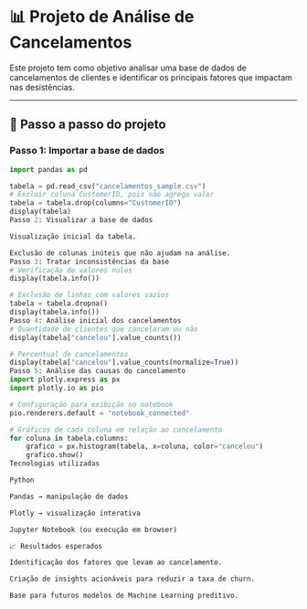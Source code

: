 # 📊 Projeto de Análise de Cancelamentos

Este projeto tem como objetivo analisar uma base de dados de cancelamentos de clientes e identificar os principais fatores que impactam nas desistências.  

---

## 🚀 Passo a passo do projeto

### **Passo 1: Importar a base de dados**
```python
import pandas as pd

tabela = pd.read_csv("cancelamentos_sample.csv")
# Excluir coluna CustomerID, pois não agrega valor
tabela = tabela.drop(columns="CustomerID")
display(tabela)
Passo 2: Visualizar a base de dados

Visualização inicial da tabela.

Exclusão de colunas inúteis que não ajudam na análise.
Passo 3: Tratar inconsistências da base
# Verificação de valores nulos
display(tabela.info())

# Exclusão de linhas com valores vazios
tabela = tabela.dropna()
display(tabela.info())
Passo 4: Análise inicial dos cancelamentos
# Quantidade de clientes que cancelaram ou não
display(tabela["cancelou"].value_counts())

# Percentual de cancelamentos
display(tabela["cancelou"].value_counts(normalize=True))
Passo 5: Análise das causas do cancelamento
import plotly.express as px
import plotly.io as pio

# Configuração para exibição no notebook
pio.renderers.default = "notebook_connected"

# Gráficos de cada coluna em relação ao cancelamento
for coluna in tabela.columns:
    grafico = px.histogram(tabela, x=coluna, color="cancelou")
    grafico.show()
Tecnologias utilizadas

Python

Pandas → manipulação de dados

Plotly → visualização interativa

Jupyter Notebook (ou execução em browser)

📈 Resultados esperados

Identificação dos fatores que levam ao cancelamento.

Criação de insights acionáveis para reduzir a taxa de churn.

Base para futuros modelos de Machine Learning preditivo.
